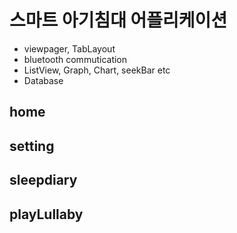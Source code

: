 # 스마트 아기침대 어플리케이션
* viewpager, TabLayout
* bluetooth commutication
* ListView, Graph, Chart, seekBar etc
* Database

## home

## setting

## sleepdiary

## playLullaby
